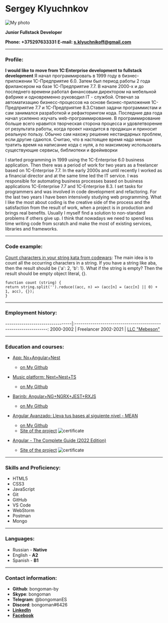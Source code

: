 # Sergey Klyuchnkov

![My photo](/../main/assets/photo/6.jpg)

**Junior Fullstack Developer**

**Phone: +375297633331**
**E-mail: s.klyuchnikoff@gmail.com**

---

### Profile:

**I would like to move from 1C:Enterprise development to fullstack development**
Я начал программировать в 1999 году в бизнес-приложении 1С-Предприятие 6.0. Затем был период работы 2 года фрилансером на базе 1С-Предприятие 7.7. В начале 2000-х и до последнего времени работал финансовым директором на мебельной фабрике и одновременно руководил IT - службой. Отвечал за автоматизацию бизнесс-процессов на основе бизнес-приложения 1С-Предприятие 7.7 и 1С-Предприятие 8.3.Ставил задачи программистам и сам занимался разработкой и рефакторингом кода. Последние два года начал усиленно изучать web-программирование. В программирование больше всего нравится творческая сторона процесса и удовлетворение от результата работы, когда проект находится в продакшн и приносит реальную пользу. Обычно сам нахожу решение нестандарных проблем, если другие сдаются. Считаю, что в настоящее время надо меньше тратить время на написание кода с нуля, а по максимому использовать существующие сервисы, библиотеки и фреймворки

I started programming in 1999 using the 1C-Enterprise 6.0 business application. Then there was a period of work for two years as a freelancer based on 1C-Enterprise 7.7. In the early 2000s and until recently I worked as a financial director and at the same time led the IT service. I was responsible for automating business processes based on business applications 1C-Enterprise 7.7 and 1C-Enterprise 8.3. I set tasks for programmers and was involved in code development and refactoring. For the last two years I have been intensively studying web programming. What I like the most about coding is the creative side of the process and the satisfaction from the result of work, when a project is in production and brings real benefits. Usually I myself find a solution to non-standard problems if others give up. I think that nowadays we need to spend less time writing code from scratch and make the most of existing services, libraries and frameworks.

---

### Code example:

[Count characters in your string kata from codewars](https://www.codewars.com/kata/52efefcbcdf57161d4000091): The main idea is to count all the occurring characters in a string. If you have a string like aba, then the result should be {'a': 2, 'b': 1}.
What if the string is empty? Then the result should be empty object literal, {}.

```
function count (string) {
return string.split('').reduce((acc, n) => (acc[n] = (acc[n] || 0) + 1, acc), {});
}
```

---

### Employment history:

---------------------------------|:----------------------------------------------------------------:
2000-2002 | Freelancer
2002-2021 | [LLC "Mebeson"](https://akval.by/)

---

### Education and courses:

- [App: Nx+Angular+Nest](https://www.youtube.com/channel/UCE8ux2eOsw_X7XVrI5mpYkg)

  - [on My Github](https://github.com/bongoman-by/svvs)

- [Music platform: Next+Nest+TS](https://www.youtube.com/watch?v=A0CfYSVzAZI)

  - [on My Github](https://github.com/bongoman-by/music-platform)

- [Barinb: Angular+NG+NGRX+JEST+RXJS](https://medium.com/fafnur/%D1%82%D0%B5%D1%81%D1%82%D0%BE%D0%B2%D0%BE%D0%B5-%D0%B7%D0%B0%D0%B4%D0%B0%D0%BD%D0%B8%D0%B5-%D0%BD%D0%B0-angular-%D0%B7%D0%B0%D0%BA%D0%BB%D1%8E%D1%87%D0%B5%D0%BD%D0%B8%D0%B5-ca40ac13f13c)

  - [on My Github](https://github.com/bongoman-by/barinb)

- [Angular Avanzado: Lleva tus bases al siguiente nivel - MEAN](https://www.udemy.com/course/angular-avanzado-fernando-herrera/learn/lecture/8905606?start=0#overview)

  - [on My Github](https://github.com/bongoman-by/angular-adv)
  - [Site of the project](https://app-admin-pro.herokuapp.com/login)
    ![certificate](/../main/assets/courses/angular-avanzado.jpg)

- [Angular - The Complete Guide (2022 Edition)](https://www.udemy.com/course/the-complete-guide-to-angular-2/learn/lecture/17862122?start=45#overview)
  - [Site of the project](https://course-recipe-book-f565d.web.app/auth)
    ![certificate](/../main/assets/courses/angular-complete-guide.jpg)

---

### Skills and Proficiency:

- HTML5
- CSS3
- JavaScript
- Git
- GitHub
- VS Code
- WebStorm
- Postman
- Mongo

---

### Languages:

- Russian - **Native**
- English - **A2**
- Spanish - **B1**

---

### Contact information:

- **Github**: bongoman-by
- **Skype**: bongoman
- **Telegram**: @bongomanES
- **Discord**: bongoman#6426
- [**LinkedIn**](https://www.linkedin.com/in/sergey-klyuchnikov-948999141/)
- [**Facebook**](https://www.facebook.com/profile.php?id=100010920397922)
